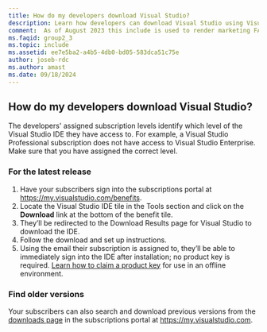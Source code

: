 ```yaml
---
title: How do my developers download Visual Studio?
description: Learn how developers can download Visual Studio using Visual Studio subscriptions
comment:  As of August 2023 this include is used to render marketing FAQ content for VS Subscriptions in the following portals - VSCom, Manage, and My portals. It was not used for learn.microsoft.com content at that time.  SMEs are Evan Windom and Larissa Crawford of Red Door Collaborative and Sharvari Dighe.
ms.faqid: group2_3
ms.topic: include
ms.assetid: ee7e5ba2-a4b5-4db0-bd05-583dca51c75e
author: joseb-rdc
ms.author: amast
ms.date: 09/18/2024
---
```


## How do my developers download Visual Studio?
The developers' assigned subscription levels identify which level of the Visual Studio IDE they have access to. For example, a Visual Studio Professional subscription does not have access to Visual Studio Enterprise. Make sure that you have assigned the correct level. 

### For the latest release
1. Have your subscribers sign into the subscriptions portal at <https://my.visualstudio.com/benefits>. 
0. Locate the Visual Studio IDE tile in the Tools section and click on the **Download** link at the bottom of the benefit tile. 
0. They’ll be redirected to the Download Results page for Visual Studio to download the IDE. 
0. Follow the download and set up instructions.
0. Using the email their subscription is assigned to, they’ll be able to immediately sign into the IDE after installation; no product key is required. [Learn how to claim a product key](https://learn.microsoft.com/visualstudio/subscriptions/find-keys) for use in an offline environment.

### Find older versions
Your subscribers can also search and download previous versions from the [downloads page](https://my.visualstudio.com/downloads) in the subscriptions portal at <https://my.visualstudio.com>.
